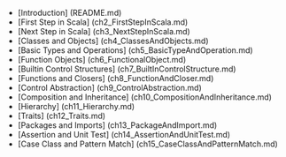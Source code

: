 * [Introduction] (README.md)
* [First Step in Scala] (ch2_FirstStepInScala.md)
* [Next Step in Scala] (ch3_NextStepInScala.md)
* [Classes and Objects] (ch4_ClassesAndObjects.md)
* [Basic Types and Operations] (ch5_BasicTypeAndOperation.md)
* [Function Objects] (ch6_FunctionalObject.md)
* [Builtin Control Structures] (ch7_BuiltInControlStructure.md)
* [Functions and Closers] (ch8_FunctionAndCloser.md)
* [Control Abstraction] (ch9_ControlAbstraction.md)
* [Composition and Inheritance] (ch10_CompositionAndInheritance.md)
* [Hierarchy] (ch11_Hierarchy.md)
* [Traits] (ch12_Traits.md)
* [Packages and Imports] (ch13_PackageAndImport.md)
* [Assertion and Unit Test] (ch14_AssertionAndUnitTest.md)
* [Case Class and Pattern Match] (ch15_CaseClassAndPatternMatch.md)

